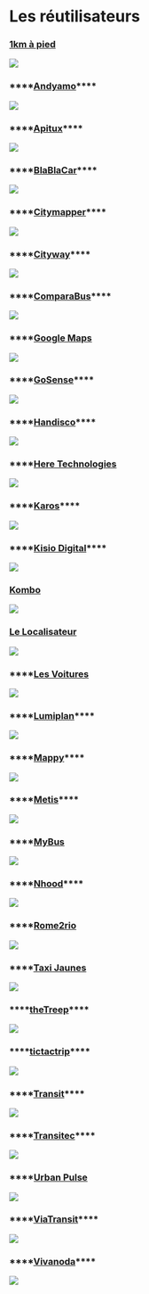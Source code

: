 # Les réutilisateurs

### [1km à pied](https://www.1kmapied.com/)

![](../.gitbook/assets/image%20%2879%29.png)

### \*\*\*\*[**Andyamo**](http://www.andyamo.fr/)\*\*\*\*

![](../.gitbook/assets/image%20%2887%29.png)

### \*\*\*\*[**Apitux**](http://www.apitux.com/)\*\*\*\*

![](../.gitbook/assets/logo-apitux.jpg)

### \*\*\*\*[**BlaBlaCar**](https://www.blablalines.com/)\*\*\*\*

![](../.gitbook/assets/5ae38dd726c97415d3213569.png)

### \*\*\*\*[**Citymapper**](https://citymapper.com/company)\*\*\*\*

![](../.gitbook/assets/citymapper-1-.png)

### \*\*\*\*[**Cityway**](https://www.cityway.fr/)\*\*\*\*

![](../.gitbook/assets/image%20%2877%29.png)

### \*\*\*\*[**ComparaBus**](https://www.comparabus.com/)\*\*\*\*

![](../.gitbook/assets/comparabus_logo%20%282%29.png)

### \*\*\*\*[**Google Maps**](https://maps.google.fr/)

![](../.gitbook/assets/google-maps-logo.png)

### \*\*\*\*[**GoSense**](http://www.gosense.com/)\*\*\*\*

![](../.gitbook/assets/image%20%2890%29.png)

### \*\*\*\*[**Handisco**](https://handisco.com/)\*\*\*\*

![](../.gitbook/assets/handisco-logo.png)

### \*\*\*\*[**Here Technologies**](https://www.here.com/)

![](../.gitbook/assets/image%20%2881%29.png)

### \*\*\*\*[**Karos**](https://www.karos.fr/)\*\*\*\*

![](../.gitbook/assets/karos-1-.png)

### \*\*\*\*[**Kisio Digital**](https://kisio.com/metiers/solutions-digitales/)\*\*\*\*

![](../.gitbook/assets/kisio-digital-logo.png)

### [Kombo](https://www.kombo.co/)

![](../.gitbook/assets/new-kombo.png)

### [Le Localisateur](https://localisateur.org/)

![](../.gitbook/assets/localisateur.jpg)

### \*\*\*\*[**Les Voitures**](https://lesvoitures.fr/)

![](../.gitbook/assets/les-voitures-com-logo-1-.png)

### \*\*\*\*[**Lumiplan**](https://www.lumiplan.com/)\*\*\*\*

![](../.gitbook/assets/lumiplan-logo.jpg)

### \*\*\*\*[**Mappy**](https://fr.mappy.com/)\*\*\*\*

![](../.gitbook/assets/mappy-logo.png)

### \*\*\*\*[**Metis**](https://www.metis-reseaux.fr/)\*\*\*\*

![](../.gitbook/assets/logo_metis_noir_sans_base-line.png)

### \*\*\*\*[**MyBus**](https://www.mybus.io/)

![](../.gitbook/assets/mybus-logo.svg)

### \*\*\*\*[**Nhood**](https://nhood.fr/fr)\*\*\*\*

![](../.gitbook/assets/logo-lieux-en-mieux-droite-2-.png)

### \*\*\*\*[**Rome2rio**](https://www.rome2rio.com/)

![](../.gitbook/assets/rome2rio-logo.png)

### \*\*\*\*[**Taxi Jaunes**](https://taxisjaunes.fr/)

![](../.gitbook/assets/image%20%2888%29.png)

### \*\*\*\*[**theTreep**](https://www.thetreep.com/)\*\*\*\*

![](../.gitbook/assets/the-treep.png)

### \*\*\*\*[**tictactrip**](https://www.tictactrip.eu/)\*\*\*\*

![](../.gitbook/assets/tictactrip.png)

### \*\*\*\*[**Transit**](https://transitapp.com/)\*\*\*\*

![](../.gitbook/assets/transit-logo.png)

### \*\*\*\*[**Transitec**](https://transitec.net/fr/)\*\*\*\*

![](../.gitbook/assets/image%20%2889%29.png)

### \*\*\*\*[**Urban Pulse**](https://urbanpulse.fr/)

![](../.gitbook/assets/urban-pulse-logo.png)

### \*\*\*\*[**ViaTransit**](https://viatransit.fr/)\*\*\*\*

![](../.gitbook/assets/new-viatransit.png)

### \*\*\*\*[**Vivanoda**](https://viatransit.fr/)\*\*\*\*

![](../.gitbook/assets/image%20%2886%29.png)





